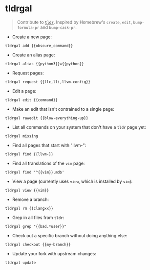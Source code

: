 # tldrgal

> Contribute to [`tldr`](https://github.com/tldr-pages/tldr).
> Inspired by Homebrew's `create`, `edit`, `bump-formula-pr` and `bump-cask-pr`.

- Create a new page:

`tldrgal add {{obscure_command}}`

- Create an alias page:

`tldrgal alias {{python3}}={{python}}`

- Request pages:

`tldrgal request {{llc,lli,llvm-config}}`

- Edit a page:

`tldrgal edit {{command}}`

- Make an edit that isn't contrained to a single page:

`tldrgal rawedit {{blow-everything-up}}`

- List all commands on your system that don't have a `tldr` page yet:

`tldrgal missing`

- Find all pages that start with "llvm-":

`tldrgal find {{llvm-}}`

- Find all translations of the `vim` page:

`tldrgal find '^{{vim}}.md$'`

- View a page (currently uses `view`, which is installed by `vim`):

`tldrgal view {{vim}}`

- Remove a branch:

`tldrgal rm {{clangxx}}`

- Grep in all files from `tldr`:

`tldrgal grep "{{bad.*user}}"`

- Check out a specific branch without doing anything else:

`tldrgal checkout {{my-branch}}`

- Update your fork with upstream changes:

`tldrgal update`
